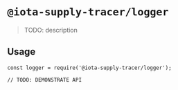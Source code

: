 # `@iota-supply-tracer/logger`

> TODO: description

## Usage

```
const logger = require('@iota-supply-tracer/logger');

// TODO: DEMONSTRATE API
```
